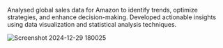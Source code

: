 Analysed global sales data for Amazon to identify trends, optimize strategies, and enhance decision-making. Developed actionable insights using data visualization and statistical analysis techniques.


![Screenshot 2024-12-29 180025](https://github.com/user-attachments/assets/21b77a74-fdd8-44ee-9d9b-b9a747ab25d3)
